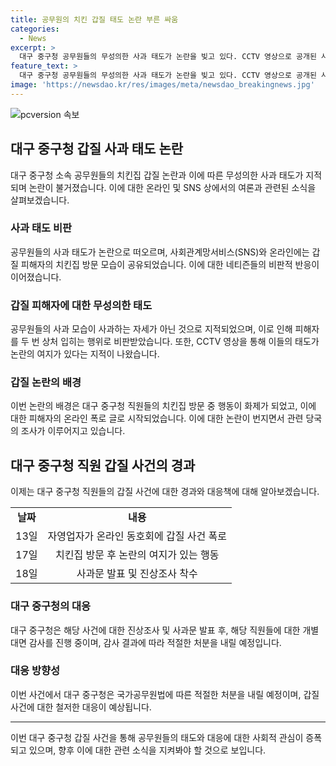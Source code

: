 ```yaml
---
title: 공무원의 치킨 갑질 태도 논란 부른 싸움
categories:
  - News
excerpt: >
  대구 중구청 공무원들의 무성의한 사과 태도가 논란을 빚고 있다. CCTV 영상으로 공개된 사과하는 모습에서는 팔짱을 끼거나 허리에 손을 올리는 태도가 비판을 받고 있으며, 이에 대한 온라인에서의 반응도 뜨겁다. 지난 13일에는 자영업자 온라인 동호회에 공개된 갑질 폭로 글로 사안이 알려지기 시작했고, 중구청은 진상조사에 착수하여 사과문을 발표했다. 현재 중구는 공무원 4명에 대한 개별 대면 감사를 진행 중이며, 감사 결과에 따라 처분이 내려질 예정이다. (총 150자)
feature_text: >
  대구 중구청 공무원들의 무성의한 사과 태도가 논란을 빚고 있다. CCTV 영상으로 공개된 사과하는 모습에서는 팔짱을 끼거나 허리에 손을 올리는 태도가 비판을 받고 있으며, 이에 대한 온라인에서의 반응도 뜨겁다. 지난 13일에는 자영업자 온라인 동호회에 공개된 갑질 폭로 글로 사안이 알려지기 시작했고, 중구청은 진상조사에 착수하여 사과문을 발표했다. 현재 중구는 공무원 4명에 대한 개별 대면 감사를 진행 중이며, 감사 결과에 따라 처분이 내려질 예정이다. (총 150자)
image: 'https://newsdao.kr/res/images/meta/newsdao_breakingnews.jpg'
---
```


<p><img src="https://newsdao.kr/res/images/meta/newsdao_breakingnews.jpg" alt="pcversion 속보" /></p>

<h2 data-ke-size="size26">대구 중구청 갑질 사과 태도 논란</h2>

<p data-ke-size="size16">대구 중구청 소속 공무원들의 치킨집 갑질 논란과 이에 따른 무성의한 사과 태도가 지적되며 논란이 불거졌습니다. 이에 대한 온라인 및 SNS 상에서의 여론과 관련된 소식을 살펴보겠습니다.</p>

<h3><b>사과 태도 비판</b></h3>

<p data-ke-size="size16">공무원들의 사과 태도가 논란으로 떠오르며, 사회관계망서비스(SNS)와 온라인에는 갑질 피해자의 치킨집 방문 모습이 공유되었습니다. 이에 대한 네티즌들의 비판적 반응이 이어졌습니다.</p>

<h3><b>갑질 피해자에 대한 무성의한 태도</b></h3>

<p data-ke-size="size16">공무원들의 사과 모습이 사과하는 자세가 아닌 것으로 지적되었으며, 이로 인해 피해자를 두 번 상처 입히는 행위로 비판받았습니다. 또한, CCTV 영상을 통해 이들의 태도가 논란의 여지가 있다는 지적이 나왔습니다.</p>

<h3><b>갑질 논란의 배경</b></h3>

<p data-ke-size="size16">이번 논란의 배경은 대구 중구청 직원들의 치킨집 방문 중 행동이 화제가 되었고, 이에 대한 피해자의 온라인 폭로 글로 시작되었습니다. 이에 대한 논란이 번지면서 관련 당국의 조사가 이루어지고 있습니다.</p>

<h2 data-ke-size="size26">대구 중구청 직원 갑질 사건의 경과</h2>

<p data-ke-size="size16">이제는 대구 중구청 직원들의 갑질 사건에 대한 경과와 대응책에 대해 알아보겠습니다.</p>

<table>
    <tr>
        <td style="text-align: center; height: 17px;"><b>날짜</b></td>
        <td style="text-align: center; height: 17px;"><b>내용</b></td>
    </tr>
    <tr>
        <td style="text-align: center; height: 17px;">13일</td>
        <td style="text-align: center; height: 17px;">자영업자가 온라인 동호회에 갑질 사건 폭로</td>
    </tr>
    <tr>
        <td style="text-align: center; height: 17px;">17일</td>
        <td style="text-align: center; height: 17px;">치킨집 방문 후 논란의 여지가 있는 행동</td>
    </tr>
    <tr>
        <td style="text-align: center; height: 17px;">18일</td>
        <td style="text-align: center; height: 17px;">사과문 발표 및 진상조사 착수</td>
    </tr>
</table>

<h3><b>대구 중구청의 대응</b></h3>

<p data-ke-size="size16">대구 중구청은 해당 사건에 대한 진상조사 및 사과문 발표 후, 해당 직원들에 대한 개별 대면 감사를 진행 중이며, 감사 결과에 따라 적절한 처분을 내릴 예정입니다.</p>

<h3><b>대응 방향성</b></h3>

<p data-ke-size="size16">이번 사건에서 대구 중구청은 국가공무원법에 따른 적절한 처분을 내릴 예정이며, 갑질 사건에 대한 철저한 대응이 예상됩니다.</p>

<hr>

<p data-ke-size="size16">이번 대구 중구청 갑질 사건을 통해 공무원들의 태도와 대응에 대한 사회적 관심이 증폭되고 있으며, 향후 이에 대한 관련 소식을 지켜봐야 할 것으로 보입니다.</p>

